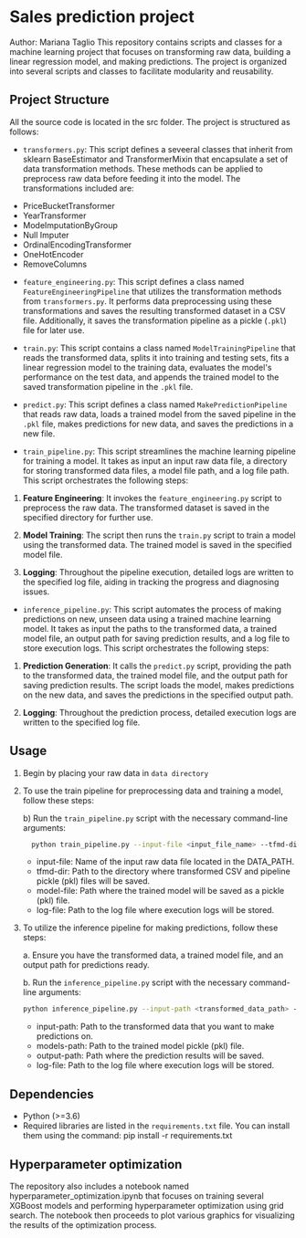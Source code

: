 # Sales prediction project
Author: Mariana Taglio
This repository contains scripts and classes for a machine learning project that focuses on transforming raw data, building a linear regression model, and making predictions. The project is organized into several scripts and classes to facilitate modularity and reusability.

## Project Structure
All the source code is located in the src folder.
The project is structured as follows:

- `transformers.py`: This script defines a seveeral classes that inherit from sklearn BaseEstimator and TransformerMixin that encapsulate a set of data transformation methods. These methods can be applied to preprocess raw data before feeding it into the model. The transformations included are:
* PriceBucketTransformer
* YearTransformer
* ModeImputationByGroup
* Null Imputer
* OrdinalEncodingTransformer
* OneHotEncoder
* RemoveColumns

- `feature_engineering.py`: This script defines a class named `FeatureEngineeringPipeline` that utilizes the transformation methods from `transformers.py`. It performs data preprocessing using these transformations and saves the resulting transformed dataset in a CSV file. Additionally, it saves the transformation pipeline as a pickle (`.pkl`) file for later use.

- `train.py`: This script contains a class named `ModelTrainingPipeline` that reads the transformed data, splits it into training and testing sets, fits a linear regression model to the training data, evaluates the model's performance on the test data, and appends the trained model to the saved transformation pipeline in the `.pkl` file.

- `predict.py`: This script defines a class named `MakePredictionPipeline` that reads raw data, loads a trained model from the saved pipeline in the `.pkl` file, makes predictions for new data, and saves the predictions in a new file.

- `train_pipeline.py`: This script streamlines the machine learning pipeline for training a model. It takes as input an input raw data file, a directory for storing transformed data files, a model file path, and a log file path. This script orchestrates the following steps:

1. **Feature Engineering**: It invokes the `feature_engineering.py` script to preprocess the raw data. The transformed dataset is saved in the specified directory for further use.

2. **Model Training**: The script then runs the `train.py` script to train a model using the transformed data. The trained model is saved in the specified model file.

3. **Logging**: Throughout the pipeline execution, detailed logs are written to the specified log file, aiding in tracking the progress and diagnosing issues.

- `inference_pipeline.py`: This script automates the process of making predictions on new, unseen data using a trained machine learning model. It takes as input the paths to the transformed data, a trained model file, an output path for saving prediction results, and a log file to store execution logs. This script orchestrates the following steps:

1. **Prediction Generation**: It calls the `predict.py` script, providing the path to the transformed data, the trained model file, and the output path for saving prediction results. The script loads the model, makes predictions on the new data, and saves the predictions in the specified output path.

2. **Logging**: Throughout the prediction process, detailed execution logs are written to the specified log file.

## Usage

1. Begin by placing your raw data in `data directory`
2. To use the train pipeline for preprocessing data and training a model, follow these steps:

    b) Run the `train_pipeline.py` script with the necessary command-line arguments:

   ```bash
     python train_pipeline.py --input-file <input_file_name> --tfmd-dir <transformed_files_dir> --model-file <model_file_path> --log-file <log_file_path>
     ```

    - input-file: Name of the input raw data file located in the DATA_PATH.
    - tfmd-dir: Path to the directory where transformed CSV and pipeline pickle (pkl) files will be saved.
    - model-file: Path where the trained model will be saved as a pickle (pkl) file.
    - log-file: Path to the log file where execution logs will be stored.


3. To utilize the inference pipeline for making predictions, follow these steps:

    a. Ensure you have the transformed data, a trained model file, and an output path for predictions ready.

    b. Run the `inference_pipeline.py` script with the necessary command-line arguments:

   ```bash
   python inference_pipeline.py --input-path <transformed_data_path> --models-path <model_file_path> --output-path <predictions_output_path> --log-file <log_file_path>
   ```

    - input-path: Path to the transformed data that you want to make predictions on.
    - models-path: Path to the trained model pickle (pkl) file.
    - output-path: Path where the prediction results will be saved.
    - log-file: Path to the log file where execution logs will be stored.

## Dependencies

- Python (>=3.6)
- Required libraries are listed in the `requirements.txt` file. You can install them using the command: pip install -r requirements.txt

## Hyperparameter optimization

The repository also includes a notebook named hyperparameter_optimization.ipynb that focuses on training several XGBoost models and performing hyperparameter optimization using grid search. The notebook then proceeds to plot various graphics for visualizing the results of the optimization process.



